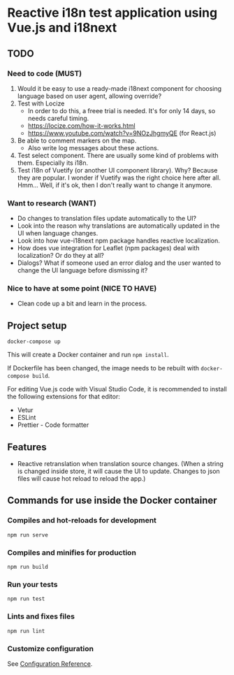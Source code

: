 # Reactive i18n test application using Vue.js and i18next

## TODO

### Need to code (MUST)

1. Would it be easy to use a ready-made i18next component for choosing language based on user agent, allowing override?
2. Test with Locize
    * In order to do this, a freee trial is needed. It's for only 14 days,
      so needs careful timing.
    * https://locize.com/how-it-works.html
    * https://www.youtube.com/watch?v=9NOzJhgmyQE (for React.js)
3. Be able to comment markers on the map.
    * Also write log messages about these actions.
4. Test select component. There are usually some kind of problems with them. Especially its i18n.
5. Test i18n of Vuetify (or another UI component library). Why? Because they are popular. I wonder if Vuetify was the right choice here after all. Hmm... Well, if it's ok, then I don't really want to change it anymore.

### Want to research (WANT)

* Do changes to translation files update automatically to the UI?
* Look into the reason why translations are automatically updated in the UI when language changes.
* Look into how vue-i18next npm package handles reactive localization.
* How does vue integration for Leaflet (npm packages) deal with localization? Or do they at all?
* Dialogs? What if someone used an error dialog and the user wanted to change the UI language before dismissing it?

### Nice to have at some point (NICE TO HAVE)

* Clean code up a bit and learn in the process.

## Project setup

```
docker-compose up
```

This will create a Docker container and run `npm install`.

If Dockerfile has been changed, the image needs to be rebuilt with `docker-compose build`.

For editing Vue.js code with Visual Studio Code, it is recommended to install the following extensions for that editor:

* Vetur
* ESLint
* Prettier - Code formatter

## Features

* Reactive retranslation when translation source changes. (When a string is changed inside store, it will cause the UI to update. Changes to json files will cause hot reload to reload the app.)

## Commands for use inside the Docker container

### Compiles and hot-reloads for development
```
npm run serve
```

### Compiles and minifies for production
```
npm run build
```

### Run your tests
```
npm run test
```

### Lints and fixes files
```
npm run lint
```

### Customize configuration
See [Configuration Reference](https://cli.vuejs.org/config/).
